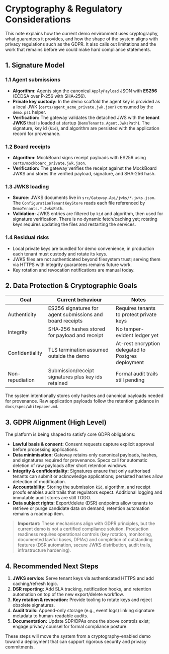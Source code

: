 # Cryptography & Regulatory Considerations

This note explains how the current demo environment uses cryptography, what guarantees it provides, and how the shape of the system aligns with privacy regulations such as the GDPR. It also calls out limitations and the work that remains before we could make hard compliance statements.

## 1. Signature Model

### 1.1 Agent submissions
- **Algorithm:** Agents sign the canonical `ApplyPayload` JSON with **ES256** (ECDSA over P‑256 with SHA‑256).
- **Private key custody:** In the demo scaffold the agent key is provided as a local JWK (`certs/agent_acme_private.jwk.json`) consumed by the `demo.ps1` helper.
- **Verification:** The gateway validates the detached JWS with the **tenant JWKS** that is loaded at startup (`DemoTenants.Agent.JwksPath`). The signature, key id (`kid`), and algorithm are persisted with the application record for provenance.

### 1.2 Board receipts
- **Algorithm:** MockBoard signs receipt payloads with ES256 using `certs/mockboard_private.jwk.json`.
- **Verification:** The gateway verifies the receipt against the MockBoard JWKS and stores the verified payload, signature, and SHA‑256 hash.

### 1.3 JWKS loading
- **Source:** JWKS documents live in `src/Gateway.Api/jwks/*.jwks.json`. The `ConfigurationTenantKeyStore` reads each file referenced by `DemoTenants.*.JwksPath`.
- **Validation:** JWKS entries are filtered by `kid` and algorithm, then used for signature verification. There is no dynamic fetch/caching yet; rotating keys requires updating the files and restarting the services.

### 1.4 Residual risks
- Local private keys are bundled for demo convenience; in production each tenant must custody and rotate its keys.
- JWKS files are not authenticated beyond filesystem trust; serving them via HTTPS with integrity guarantees remains future work.
- Key rotation and revocation notifications are manual today.

## 2. Data Protection & Cryptographic Goals

| Goal | Current behaviour | Notes |
| ---- | ----------------- | ----- |
| Authenticity | ES256 signatures for agent submissions and board receipts | Requires tenants to protect private keys |
| Integrity | SHA‑256 hashes stored for payload and receipt | No tamper-evident ledger yet |
| Confidentiality | TLS termination assumed outside the demo | At-rest encryption delegated to Postgres deployment |
| Non-repudiation | Submission/receipt signatures plus key ids retained | Formal audit trails still pending |

The system intentionally stores only hashes and canonical payloads needed for provenance. Raw application payloads follow the retention guidance in `docs/spec/whitepaper.md`.

## 3. GDPR Alignment (High Level)

The platform is being shaped to satisfy core GDPR obligations:

- **Lawful basis & consent:** Consent requests capture explicit approval before processing applications.
- **Data minimisation:** Gateway retains only canonical payloads, hashes, and signatures required for provenance. Specs call for automatic deletion of raw payloads after short retention windows.
- **Integrity & confidentiality:** Signatures ensure that only authorised tenants can submit or acknowledge applications; persisted hashes allow detection of modification.
- **Accountability:** Storing the submission `kid`, algorithm, and receipt proofs enables audit trails that regulators expect. Additional logging and immutable audit stores are still TODO.
- **Data subject rights:** Export/delete (DSR) endpoints allow tenants to retrieve or purge candidate data on demand; retention automation remains a roadmap item.

> **Important:** These mechanisms align with GDPR principles, but the current demo is not a certified compliance solution. Production readiness requires operational controls (key rotation, monitoring, documented lawful bases, DPIAs) and completion of outstanding features (DSR automation, secure JWKS distribution, audit trails, infrastructure hardening).

## 4. Recommended Next Steps

1. **JWKS service:** Serve tenant keys via authenticated HTTPS and add caching/refresh logic.
2. **DSR reporting:** Add SLA tracking, notification hooks, and retention automation on top of the new export/delete workflow.
3. **Key rotation & revocation:** Provide tooling to rotate keys and reject obsolete signatures.
4. **Audit trails:** Append-only storage (e.g., event logs) linking signature metadata to human-readable audits.
5. **Documentation:** Update SDP/DPAs once the above controls exist; engage privacy counsel for formal compliance posture.

These steps will move the system from a cryptography-enabled demo toward a deployment that can support rigorous security and privacy commitments.
